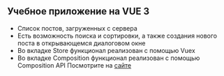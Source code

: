 ## Учебное приложение на VUE 3
* Список постов, загруженных с сервера 
* Есть возможность поиска и сортировки, а также создания нового поста в открывающемся диалоговом окне
* Во вкладке Store функционал реализован с помощью Vuex
* Во вкладке Composition функционал реализован с помощью Composition API
Посмотрите на [сайте](https://nataliaarsh.github.io/vue3-practice//) 
